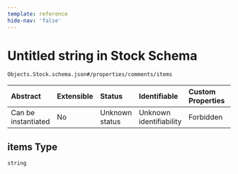 ```yaml
---
template: reference
hide-nav: 'false'
---
```


# Untitled string in Stock Schema

```txt
Objects.Stock.schema.json#/properties/comments/items
```



| Abstract            | Extensible | Status         | Identifiable            | Custom Properties | Additional Properties | Access Restrictions | Defined In                                                                |
| :------------------ | :--------- | :------------- | :---------------------- | :---------------- | :-------------------- | :------------------ | :------------------------------------------------------------------------ |
| Can be instantiated | No         | Unknown status | Unknown identifiability | Forbidden         | Allowed               | none                | [Stock.schema.json*](../objects/Stock.schema.json "open original schema") |

## items Type

`string`
